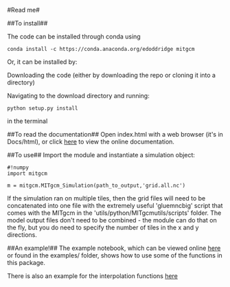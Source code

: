 #Read me#

##To install##

The code can be installed through conda using

```
conda install -c https://conda.anaconda.org/edoddridge mitgcm
```

Or, it can be installed by:

Downloading the code (either by downloading the repo or cloning it into a directory)

Navigating to the download directory and running:

```
python setup.py install
```

in the terminal


##To read the documentation##
Open index.html with a web browser (it's in Docs/html), or click [here](http://edoddridge.bitbucket.org/MITgcm_py/index.html) to view the online documentation.


##To use##
Import the module and instantiate a simulation object:

```
#!numpy
import mitgcm

m = mitgcm.MITgcm_Simulation(path_to_output,'grid.all.nc')
```

If the simulation ran on multiple tiles, then the grid files will need to be concatenated into one file with the extremely useful 'gluemncbig' script that comes with the MITgcm in the 'utils/python/MITgcmutils/scripts' folder. The model output files don't need to be combined - the module can do that on the fly, but you do need to specify the number of tiles in the x and y directions.

##An example!##
The example notebook, which can be viewed online [here](http://nbviewer.ipython.org/urls/bitbucket.org/edoddridge/mitgcm/raw/master/examples/example%20notebook.ipynb/%3Fat%3Dmaster) or found in the examples/ folder, shows how to use some of the functions in this package. 

There is also an example for the interpolation functions [here](http://nbviewer.ipython.org/urls/bitbucket.org/edoddridge/mitgcm/raw/master/examples/interpolation%20example.ipynb)
